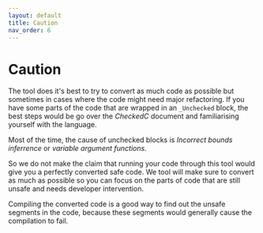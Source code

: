 ```yaml
---
layout: default
title: Caution
nav_order: 6
---
```

# [](#header-1) Caution

The tool does it's best to try to convert as much code as possible but sometimes in cases where the code might need major refactoring. If you have some parts of the code that are wrapped in an `_Unchecked` block, the best steps would be go over the *CheckedC* document and familiarising yourself with the language. 

Most of the time, the cause of unchecked blocks is *Incorrect bounds inferrence* or *variable argument functions*.

So we do not make the claim that running your code through this tool would give you a perfectly converted safe code. We tool will make sure to convert as much as possible so you can focus on the parts of code that are still unsafe and needs developer intervention.

Compiling the converted code is a good way to find out the unsafe segments in the code, because these segments would generally cause the compilation to fail.